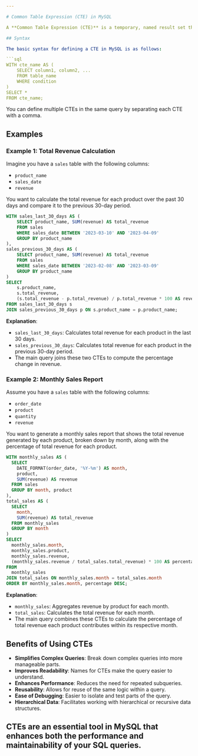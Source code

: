 ```yaml
---

# Common Table Expression (CTE) in MySQL

A **Common Table Expression (CTE)** is a temporary, named result set that simplifies complex queries, making them more readable and maintainable. CTEs can be particularly useful in scenarios where the same subquery logic needs to be reused within a larger query.

## Syntax

The basic syntax for defining a CTE in MySQL is as follows:

```sql
WITH cte_name AS (
    SELECT column1, column2, ...
    FROM table_name
    WHERE condition
)
SELECT *
FROM cte_name;
```

You can define multiple CTEs in the same query by separating each CTE with a comma.

## Examples

### Example 1: Total Revenue Calculation

Imagine you have a `sales` table with the following columns:

- `product_name`
- `sales_date`
- `revenue`

You want to calculate the total revenue for each product over the past 30 days and compare it to the previous 30-day period.

```sql
WITH sales_last_30_days AS (
    SELECT product_name, SUM(revenue) AS total_revenue
    FROM sales
    WHERE sales_date BETWEEN '2023-03-10' AND '2023-04-09'
    GROUP BY product_name
),
sales_previous_30_days AS (
    SELECT product_name, SUM(revenue) AS total_revenue
    FROM sales
    WHERE sales_date BETWEEN '2023-02-08' AND '2023-03-09'
    GROUP BY product_name
)
SELECT
    s.product_name,
    s.total_revenue,
    (s.total_revenue - p.total_revenue) / p.total_revenue * 100 AS revenue_change
FROM sales_last_30_days s
JOIN sales_previous_30_days p ON s.product_name = p.product_name;
```

**Explanation**:  
- `sales_last_30_days`: Calculates total revenue for each product in the last 30 days.
- `sales_previous_30_days`: Calculates total revenue for each product in the previous 30-day period.
- The main query joins these two CTEs to compute the percentage change in revenue.

### Example 2: Monthly Sales Report

Assume you have a `sales` table with the following columns:

- `order_date`
- `product`
- `quantity`
- `revenue`

You want to generate a monthly sales report that shows the total revenue generated by each product, broken down by month, along with the percentage of total revenue for each product.

```sql
WITH monthly_sales AS (
  SELECT
    DATE_FORMAT(order_date, '%Y-%m') AS month,
    product,
    SUM(revenue) AS revenue
  FROM sales
  GROUP BY month, product
),
total_sales AS (
  SELECT
    month,
    SUM(revenue) AS total_revenue
  FROM monthly_sales
  GROUP BY month
)
SELECT
  monthly_sales.month,
  monthly_sales.product,
  monthly_sales.revenue,
  (monthly_sales.revenue / total_sales.total_revenue) * 100 AS percentage
FROM
  monthly_sales
JOIN total_sales ON monthly_sales.month = total_sales.month
ORDER BY monthly_sales.month, percentage DESC;
```

**Explanation**:  
- `monthly_sales`: Aggregates revenue by product for each month.
- `total_sales`: Calculates the total revenue for each month.
- The main query combines these CTEs to calculate the percentage of total revenue each product contributes within its respective month.

## Benefits of Using CTEs

- **Simplifies Complex Queries**: Break down complex queries into more manageable parts.
- **Improves Readability**: Names for CTEs make the query easier to understand.
- **Enhances Performance**: Reduces the need for repeated subqueries.
- **Reusability**: Allows for reuse of the same logic within a query.
- **Ease of Debugging**: Easier to isolate and test parts of the query.
- **Hierarchical Data**: Facilitates working with hierarchical or recursive data structures.

CTEs are an essential tool in MySQL that enhances both the performance and maintainability of your SQL queries. 
--- 
```


